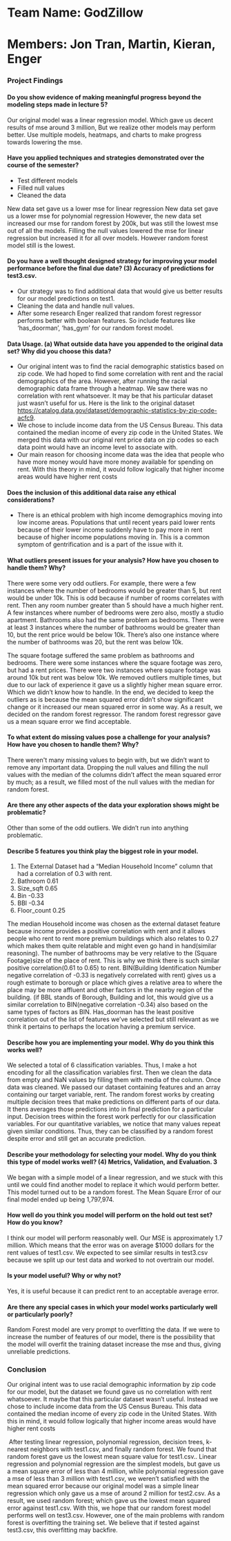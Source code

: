 # Team Name: GodZillow

# Members: Jon Tran, Martin, Kieran, Enger

### Project Findings
#### Do you show evidence of making meaningful progress beyond the modeling steps made in lecture 5?
Our original model was a linear regression model. Which gave us decent results of mse around 3 million, But we realize other models may perform better.
Use multiple models, heatmaps, and charts to make progress towards lowering the mse. 
#### Have you applied techniques and strategies demonstrated over the course of the semester? 
- Test different models
- Filled null values
- Cleaned the data

New data set gave us a lower mse for linear regression
New data set gave us a lower mse for polynomial regression
However, the new data set increased our mse for random forest by 200k, but was still the lowest mse out of all the models.
Filling the null values lowered the mse for linear regression but increased it for all over models. However random forest model still is the lowest. 

#### Do you have a well thought designed strategy for improving your model performance before the final due date? (3) Accuracy of predictions for test3.csv.
- Our strategy was to find additional data that would give us better results for our model predictions on test1.
- Cleaning the data and handle null values. 
- After some research Enger realized that random forest regressor performs better with boolean features. So include features like ‘has_doorman’, ‘has_gym’ for our random forest model. 
####  Data Usage. (a) What outside data have you appended to the original data set? Why did you choose this data? 

- Our original intent was to find the racial demographic statistics based on zip code. We had hoped to find some correlation with rent and the racial demographics of the area. However, after running the racial demographic data frame through a heatmap. We saw there was no correlation with rent whatsoever. It may be that his particular dataset just wasn’t useful for us. Here is the link to the original dataset https://catalog.data.gov/dataset/demographic-statistics-by-zip-code-acfc9.
- We chose to include income data from the US Census Bureau. This data contained the median income of every zip code in the United States. We merged this data with our original rent price data on zip codes so each data point would have an income level to associate with.
- Our main reason for choosing income data was the idea that people who have more money would have more money available for spending on rent. With this theory in mind, it would follow logically that higher income areas would have higher rent costs

#### Does the inclusion of this additional data raise any ethical considerations? 

- There is an ethical problem with high income demographics moving into low income areas. Populations that until recent years paid lower rents because of their lower income suddenly have to pay more in rent because of higher income populations moving in. This is a common symptom of gentrification and is a part of the issue with it. 

#### What outliers present issues for your analysis? How have you chosen to handle them? Why? 

There were some very odd outliers. For example, there were a few instances where the number of bedrooms would be greater than 5, but rent would be under 10k. This is odd because if number of rooms correlates with rent. Then any room number greater than 5 should have a much higher rent. A few instances where number of bedrooms were zero also, mostly a studio apartment.
Bathrooms also had the same problem as bedrooms. There were at least 3 instances where the number of bathrooms would be greater than 10, but the rent price would be below 10k. There’s also one instance where the number of bathrooms was 20, but the rent was below 10k.

The square footage suffered the same problem as bathrooms and bedrooms. There were some instances where the square footage was zero, but had a rent prices. There were two instances where square footage was around 10k but rent was below 10k. 
 We removed outliers multiple times, but due to our lack of experience it gave us a slightly higher mean square error. Which we didn’t know how to handle. In the end, we decided to keep the outliers as is because the mean squared error didn’t show significant change or it increased our mean squared error in some way. As a result, we decided on the random forest regressor. The random forest regressor gave us a mean square error we find acceptable. 

#### To what extent do missing values pose a challenge for your analysis? How have you chosen to handle them? Why?

There weren't many missing values to begin with, but we didn’t want to remove any important data. Dropping the null values and filling the null values with the median of the columns didn’t affect the mean squared error by much; as a result, we filled most of the null values with the median for random forest. 

#### Are there any other aspects of the data your exploration shows might be problematic?

Other than some of the odd outliers. We didn’t run into anything problematic.

#### Describe 5 features you think play the biggest role in your model. 

1. The External Dataset had a “Median Household Income” column that had a correlation of 0.3 with rent.
2. Bathroom 0.61
3. Size_sqft 0.65
4. Bin -0.33
5. BBl -0.34
6. Floor_count 0.25

The median Household income was chosen as the external dataset feature because income provides a positive correlation with rent and it allows people who rent to rent more premium buildings which also relates to 0.27 which makes them quite relatable and might even go hand in hand(similar reasoning). The number of bathrooms may be very relative to the (Square Footage)size of the place of rent. This is why we think there is such similar positive correlation(0.61 to 0.65) to rent. BIN(Building Identification Number negative correlation of -0.33 is negatively correlated with rent) gives us a rough estimate to borough or place which gives a relative area to where the place may be more affluent and other factors in the nearby region of the building. (if BBL stands of Borough, Building and lot, this would give us a similar correlation to BIN(negative correlation -0.34) also based on the same types of factors as BIN. Has_doorman has the least positive correlation out of the list of features we’ve selected but still relevant as we think it pertains to perhaps the location having a premium service.

#### Describe how you are implementing your model. Why do you think this works well? 

We selected a total of 6 classification variables. Thus, I make a hot encoding for all the classification variables first. Then we clean the data from empty and NaN values by filling them with media of the column. Once data was cleaned. We passed our dataset containing features and an array containing our target variable, rent. The random forest works by creating multiple decision trees that make predictions on different parts of our data. It thens averages those predictions into in final prediction for a particular input. Decision trees within the forest work perfectly for our classification variables. For our quantitative variables, we notice that many values repeat given similar conditions. Thus, they can be classified by a random forest despite error and still get an accurate prediction.


#### Describe your methodology for selecting your model. Why do you think this type of model works well? (4) Metrics, Validation, and Evaluation. 3

We began with a simple model of a linear regression, and we stuck with this until we could find another model to replace it which would perform better. This model turned out to be a random forest. The Mean Square Error of our final model ended up being 1,797,974. 

#### How well do you think you model will perform on the hold out test set? How do you know? 

I think our model will perform reasonably well. Our MSE is approximately 1.7 million. Which means that the error  was on average $1000 dollars for the rent values of test1.csv. We expected to see similar results in test3.csv because we split up our test data and worked to not overtrain our model.

#### Is your model useful? Why or why not?

Yes, it is useful because it can predict rent to an acceptable average error.

#### Are there any special cases in which your model works particularly well or particularly poorly?

Random Forest model are very prompt to overfitting the data. If we were to increase the number of features of our model, there is the possibility that the model will overfit the training dataset increase the mse and thus, giving unreliable predictions.

### Conclusion 

Our original intent was to use racial demographic information by zip code for our model, but the dataset we found gave us no correlation with rent whatsoever. It maybe that this particular dataset wasn’t useful. Instead we chose to include income data from the US Census Bureau. This data contained the median income of every zip code in the United States. With this in mind, it would follow logically that higher income areas would have higher rent costs	

​	After testing linear regression, polynomial regression, decision trees, k-nearest neighbors with test1.csv, and finally random forest. We found that random forest gave us the lowest mean square value for test1.csv.. Linear regression and polynomial regression are the simplest models, but gave us a mean square error of less than 4 million, while polynomial regression gave a mse of less than 3 million with test1.csv, we weren’t satisfied with the mean squared error because our original model was a simple linear regression which only gave us a mse of around 2 million for test2.csv. As a result, we used random forest; which gave us the lowest mean squared error against test1.csv. With this, we hope that our random forest model performs well on test3.csv. However, one of the main problems with random forest is overfitting the training set. We believe that if tested against test3.csv, this overfitting may backfire.  